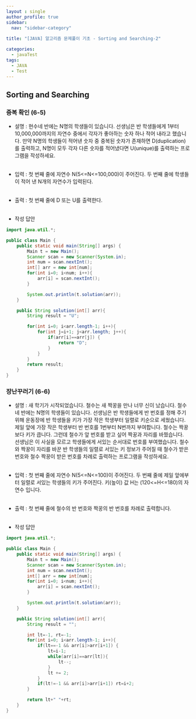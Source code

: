 ```yaml
---
layout : single
author_profile: true
sidebar: 
  nav: "sidebar-category"
  
title: "[JAVA] 알고리즘 문제풀이 기초 - Sorting and Searching-2"

categories:
  - javaTest
tags:
  - JAVA
  - Test
---
```


## Sorting and Searching

### 중복 확인 (6-5)

- 설명 : 현수네 반에는 N명의 학생들이 있습니다. 선생님은 반 학생들에게 1부터 10,000,000까지의 자연수 중에서 각자가 좋아하는 숫자 하나 적어 내라고 했습니다. 만약 N명의 학생들이 적어낸 숫자 중 중복된 숫자가 존재하면 D(duplication)를 출력하고, N명이 모두 각자 다른 숫자를 적어냈다면 U(unique)를 출력하는 프로그램을 작성하세요.<br><br>

- 입력 : 첫 번째 줄에 자연수 N(5<=N<=100,000)이 주어진다. 두 번째 줄에 학생들이 적어 낸 N개의 자연수가 입력된다.<br><br>

- 출력 : 첫 번째 줄에 D 또는 U를 출력한다.<br><br>

- 작성 답안

``` java
import java.util.*;

public class Main {
    public static void main(String[] args) {
        Main t = new Main();
        Scanner scan = new Scanner(System.in);
        int num = scan.nextInt();
        int[] arr = new int[num];
        for(int i=0; i<num; i++){
            arr[i] = scan.nextInt();
        }

        System.out.println(t.solution(arr));
    }

    public String solution(int[] arr){
        String result = "U";

        for(int i=0; i<arr.length-1; i++){
            for(int j=i+1; j<arr.length; j++){
                if(arr[i]==arr[j]) {
                    return "D";
                }
            }
        }
        return result;
    }
}
```

### 장난꾸러기 (6-6)

- 설명 : 새 학기가 시작되었습니다. 철수는 새 짝꿍을 만나 너무 신이 났습니다. 철수네 반에는 N명의 학생들이 있습니다. 선생님은 반 학생들에게 반 번호를 정해 주기 위해 운동장에 반 학생들을 키가 가장 작은 학생부터 일렬로 키순으로 세웠습니다. 제일 앞에 가장 작은 학생부터 반 번호를 1번부터 N번까지 부여합니다. 철수는 짝꿍보다 키가 큽니다. 그런데 철수가 앞 번호를 받고 싶어 짝꿍과 자리를 바꿨습니다. 선생님은 이 사실을 모르고 학생들에게 서있는 순서대로 번호를 부여했습니다. 철수와 짝꿍이 자리를 바꾼 반 학생들의 일렬로 서있는 키 정보가 주어질 때 철수가 받은 번호와 철수 짝꿍이 받은 번호를 차례로 출력하는 프로그램을 작성하세요.<br><br>

- 입력 : 첫 번째 줄에 자연수 N(5<=N<=100)이 주어진다. 두 번째 줄에 제일 앞에부터 일렬로 서있는 학생들의 키가 주어진다. 키(높이) 값 H는 (120<=H<=180)의 자연수 입니다.<br><br>

- 출력 : 첫 번째 줄에 철수의 반 번호와 짝꿍의 반 번호를 차례로 출력합니다.<br><br>

- 작성 답안

``` java
import java.util.*;

public class Main {
    public static void main(String[] args) {
        Main t = new Main();
        Scanner scan = new Scanner(System.in);
        int num = scan.nextInt();
        int[] arr = new int[num];
        for(int i=0; i<num; i++){
            arr[i] = scan.nextInt();
        }

        System.out.println(t.solution(arr));
    }

    public String solution(int[] arr){
        String result = "";

        int lt=-1, rt=-1;
        for(int i=0; i<arr.length-1; i++){
            if(lt==-1 && arr[i]>arr[i+1]) {
                lt=i-1;
                while(arr[i]==arr[lt]){
                    lt--;
                }
                lt += 2;
            }
            if(lt!=-1 && arr[i]>arr[i+1]) rt=i+2;
        }

        return lt+" "+rt;
    }
}
```
